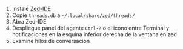 1. Instale [Zed-IDE](zed.dev)
2. Copie `threads.db` a `~/.local/share/zed/threads/`
3. Abra Zed-IDE
4. Despliegue panel del agente `Ctrl-?` o el icono entre Terminal y notificaciones en la esquina inferior derecha de la ventana en zed
5. Examine hilos de conversacion
